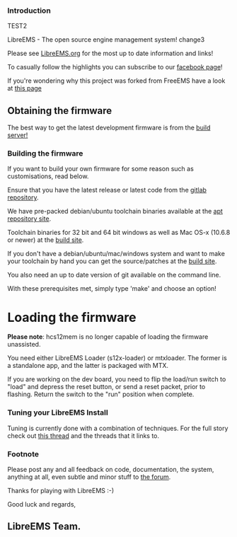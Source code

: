 

### Introduction
TEST2

LibreEMS - The open source engine management system! change3

Please see [LibreEMS.org](http://LibreEMS.org) for the most up to date information and links!

To casually follow the highlights you can subscribe to our [facebook page](http://www.facebook.com/OfficialLibreEMS)!

If you're wondering why this project was forked from FreeEMS have a look at [this page](http://blogs.libreems.org/why-did-we-fork-from-freeems/)

## Obtaining the firmware

The best way to get the latest development firmware is from the [build server!](http://builds.libreems.org/Firmware)

### Building the firmware

If you want to build your own firmware for some reason such as customisations, read below.

Ensure that you have the latest release or latest code from the [gitlab repository](https://gitlab.com/libreems-suite/libreems-firmware.git).

We have pre-packed debian/ubuntu toolchain binaries available at the [apt repository site](https://apt.libreems.org).

Toolchain binaries for 32 bit and 64 bit windows as well as Mac OS-x (10.6.8 or newer) at the [build site](https://builds.libreems.org/ToolChains).

If you don't have a debian/ubuntu/mac/windows system and want to make your toolchain by hand you can get the source/patches at the [build site](https://builds.libreems.org/ToolChains/Source).

You also need an up to date version of git available on the command line.

With these prerequisites met, simply type 'make' and choose an option!

# Loading the firmware

**Please note**: hcs12mem is no longer capable of loading the firmware unassisted.

You need either LibreEMS Loader (s12x-loader) or mtxloader. The former is a standalone app, and the latter is packaged with MTX.


If you are working on the dev board, you need to flip the load/run switch
to "load" and depress the reset button, or send a reset packet, prior to
flashing.  Return the switch to the "run" position when complete.

### Tuning your LibreEMS Install

Tuning is currently done with a combination of techniques. For the full story
check out [this thread](https://forums.libreems.org/forumdisplay.php?fid=8)
and the threads that it links to.

### Footnote

Please post any and all feedback on code, documentation, the system, anything
at all, even subtle and minor stuff to [the forum](https://forums.libreems.org).

Thanks for playing with LibreEMS :-)

Good luck and regards,

## LibreEMS Team.

